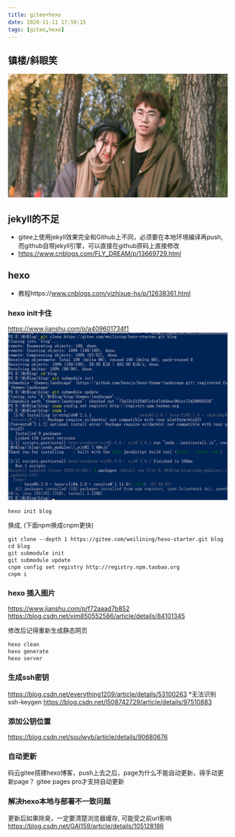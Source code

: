 ```yaml
---
title: gitee+hexo
date: 2020-11-11 17:59:15
tags: [gitee,hexo]
---
```

## 镇楼/斜眼笑
![图片](gitee-hexo/2.jpg)
<!-- ![图片](2.jpg)
![图片](gitee-hexo/meloor.jpg)
![图片](meloor.jpg) -->
## jekyll的不足
* gitee上使用jekyll效果完全和Github上不同，必须要在本地环境编译再push, 而github自带jekyll引擎，可以直接在github原码上直接修改 
* https://www.cnblogs.com/FLY_DREAM/p/13669729.html

## hexo
* 教程https://www.cnblogs.com/yizhixue-hx/p/12638361.html
###  hexo init卡住
 https://www.jianshu.com/p/a409601734f1
![图片](gitee-hexo/1.png)



 ```
hexo init blog
 ```
 换成, (下面npm换成cnpm更快)

 ```
git clone --depth 1 https://gitee.com/weilining/hexo-starter.git blog
cd blog
git submodule init
git submodule update
cnpm config set registry http://registry.npm.taobao.org
cnpm i
 ```

### hexo 插入图片
 https://www.jianshu.com/p/f72aaad7b852
 https://blog.csdn.net/xjm850552586/article/details/84101345
 
 修改后记得重新生成静态网页
 
 ```
 hexo clean
 hexo generate
 hexo server
 ```
 
 ### 生成ssh密钥
 https://blog.csdn.net/everything1209/article/details/53100263
 *无法识别ssh-keygen
https://blog.csdn.net/l508742729/article/details/97510883 

### 添加公钥位置
https://blog.csdn.net/soulwyb/article/details/90680676

### 自动更新
码云gitee搭建hexo博客，push上去之后，page为什么不能自动更新，得手动更新page？
gitee pages pro才支持自动更新
 

###  解决hexo本地与部署不一致问题
更新后如果除臭，一定要清楚浏览器缓存, 可能受之前url影响
https://blog.csdn.net/GAI159/article/details/105128186